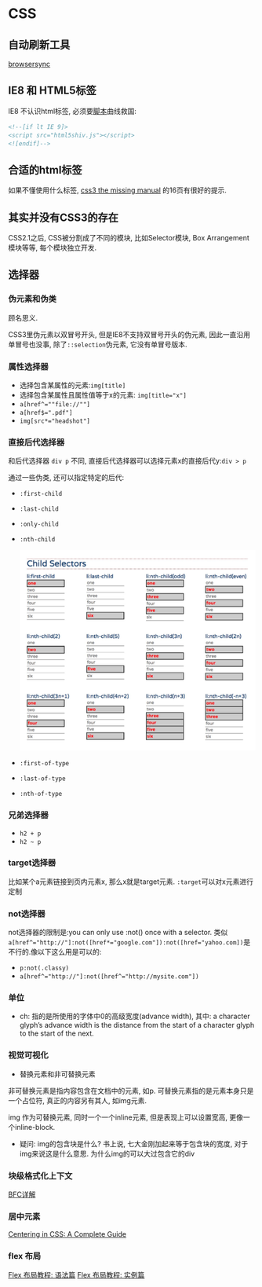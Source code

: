 # CSS

## 自动刷新工具

[browsersync](https://www.browsersync.io)

## IE8 和 HTML5标签

IE8 不认识html标签, 必须要[脚本](https://github.com/aFarkas/html5shiv)曲线救国:

```html
<!--[if lt IE 9]>
<script src="html5shiv.js"></script>
<![endif]-->
```

## 合适的html标签

如果不懂使用什么标签, [css3 the missing manual][css3 the missing manual] 的16页有很好的提示.

## 其实并没有CSS3的存在

CSS2.1之后, CSS被分割成了不同的模块, 比如Selector模块, Box Arrangement 模块等等, 每个模块独立开发.

## 选择器

### 伪元素和伪类

顾名思义.

CSS3里伪元素以双冒号开头, 但是IE8不支持双冒号开头的伪元素, 因此一直沿用单冒号也没事, 除了`::selection`伪元素, 它没有单冒号版本.

### 属性选择器

- 选择包含某属性的元素:`img[title]`
- 选择包含某属性且属性值等于x的元素: `img[title="x"]`
- `a[href^=""file://""]`
- `a[href$=".pdf"]`
- `img[src*="headshot"]`

### 直接后代选择器

和后代选择器 `div p` 不同, 直接后代选择器可以选择元素x的直接后代y:`div > p`

通过一些伪类, 还可以指定特定的后代:

- `:first-child`
- `:last-child`
- `:only-child`
- `:nth-child`

    <img src="./css-basic/nth-child.jpg" width="500">

- `:first-of-type`
- `:last-of-type`
- `:nth-of-type`

### 兄弟选择器

- `h2 + p`
- `h2 ~ p`

### target选择器

比如某个a元素链接到页内元素x, 那么x就是target元素. `:target`可以对x元素进行定制

### not选择器

not选择器的限制是:you can only use :not() once with a selector. 类似`a[href^="http://"]:not([href*="google.com"]):not([href="yahoo.com])`是不行的.像以下这么用是可以的:

- `p:not(.classy)`
- `a[href^="http://"]:not([href^="http://mysite.com"])`

### 单位

- ch: 指的是所使用的字体中0的高级宽度(advance width), 其中: a character glyph’s advance width is the distance from the start of a character glyph to the start of the next.

### 视觉可视化

- 替换元素和非可替换元素

非可替换元素是指内容包含在文档中的元素, 如p. 可替换元素指的是元素本身只是一个占位符, 真正的内容另有其人, 如img元素.

img 作为可替换元素, 同时一个一个inline元素, 但是表现上可以设置宽高, 更像一个inline-block.

- 疑问: img的包含块是什么? 书上说, 七大金刚加起来等于包含块的宽度, 对于img来说这是什么意思. 为什么img的可以大过包含它的div

### 块级格式化上下文

[BFC详解](https://getpocket.com/a/read/567841622)

### 居中元素

[Centering in CSS: A Complete Guide](https://css-tricks.com/centering-css-complete-guide/)
### flex 布局

[Flex 布局教程: 语法篇](https://getpocket.com/a/read/977475539)
[Flex 布局教程: 实例篇](http://www.ruanyifeng.com/blog/2015/07/flex-examples.html)

[css3 the missing manual]: file:///Users/Simon/Dropbox/Books/CSS3%20The%20Missing%20Manual%2C%204th%20Edition.pdf
